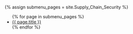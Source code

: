 {% assign submenu_pages = site.Supply_Chain_Security %}
<ul>
  {% for page in submenu_pages %}
    <li><a href="{{ page.url }}">{{ page.title }}</a></li>
  {% endfor %}
</ul>